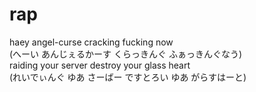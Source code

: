 # rap
haey angel-curse cracking fucking now<br>
(へーい あんじぇるかーす くらっきんぐ ふぁっきんぐなう)<br>
raiding your server destroy your glass heart<br>
(れいでぃんぐ ゆあ さーばー ですとろい ゆあ がらすはーと)<br>
